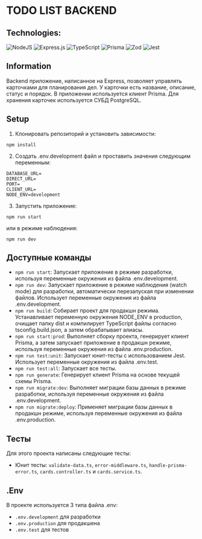 # TODO LIST BACKEND

## Technologies:

![NodeJS](https://img.shields.io/badge/node.js-6DA55F?style=for-the-badge&logo=node.js&logoColor=white)
![Express.js](https://img.shields.io/badge/express.js-%23404d59.svg?style=for-the-badge&logo=express&logoColor=%2361DAFB)
![TypeScript](https://img.shields.io/badge/typescript-%23007ACC.svg?style=for-the-badge&logo=typescript&logoColor=white)
![Prisma](https://img.shields.io/badge/Prisma-3982CE?style=for-the-badge&logo=Prisma&logoColor=white)
![Zod](https://img.shields.io/badge/zod-%233068b7.svg?style=for-the-badge&logo=zod&logoColor=white)
![Jest](https://img.shields.io/badge/-jest-%23C21325?style=for-the-badge&logo=jest&logoColor=white)

## Information

Backend приложение, написанное на Express, позволяет управлять карточками для планирования дел. У карточки есть название, описание, статус и порядок. В приложении используется клиент Prisma. Для хранения карточек используется СУБД PostgreSQL.

## Setup

1. Клонировать репозиторий и установить зависимости:

```
npm install
```

2. Создать .env.development файл и проставить значения следующим переменным:

```
DATABASE_URL=
DIRECT_URL=
PORT=
CLIENT_URL=
NODE_ENV=development
```

3. Запустить приложение:

```
npm run start
```

или в режиме наблюдения:

```
npm run dev
```

## Доступные команды

- `npm run start`: Запускает приложение в режиме разработки, используя переменные окружения из файла .env.development.
- `npm run dev`: Запускает приложение в режиме наблюдения (watch mode) для разработки, автоматически перезапуская при изменении файлов. Использует переменные окружения из файла .env.development.
- `npm run build`: Собирает проект для продакшн режима. Устанавливает переменную окружения NODE_ENV в production, очищает папку dist и компилирует TypeScript файлы согласно tsconfig.build.json, а затем обрабатывает алиасы.
- `npm run start:prod`: Выполняет сборку проекта, генерирует клиент Prisma, а затем запускает приложение в продакшн режиме, используя переменные окружения из файла .env.production.
- `npm run test:unit`: Запускает юнит-тесты с использованием Jest. Использует переменные окружения из файла .env.test.
- `npm run test:all`: Запускает все тесты.
- `npm run generate`: Генерирует клиент Prisma на основе текущей схемы Prisma.
- `npm run migrate:dev`: Выполняет миграции базы данных в режиме разработки, используя переменные окружения из файла .env.development.
- `npm run migrate:deploy`: Применяет миграции базы данных в продакшн режиме, используя переменные окружения из файла .env.production.

## Тесты

Для этого проекта написаны следующие тесты:

- Юнит тесты: `validate-data.ts`, `error-middleware.ts`, `handle-prisma-error.ts`, `cards.controller.ts` и `cards.service.ts`.

## .Env

В проекте используется 3 типа файла .env:

- `.env.development` для разработки
- `.env.production` для продакшена
- `.env.test` для тестов
